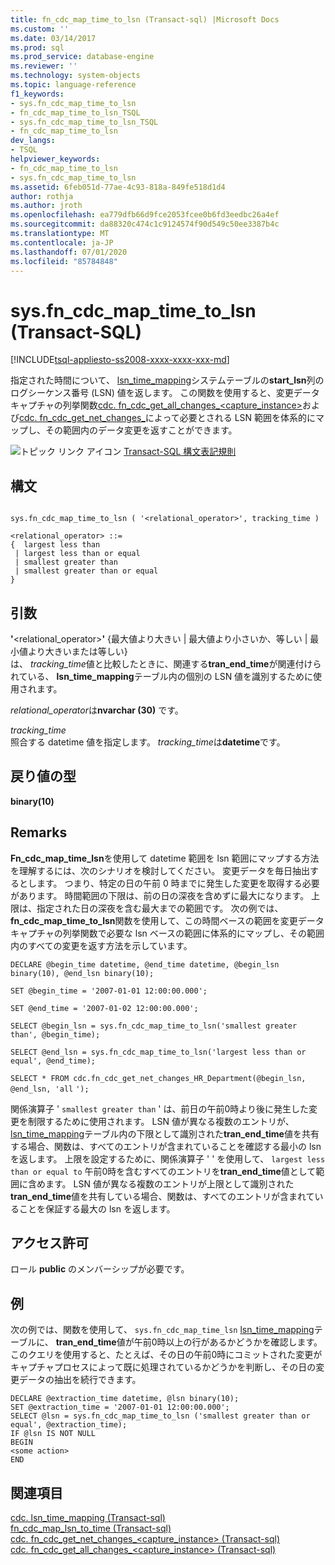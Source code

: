 ```yaml
---
title: fn_cdc_map_time_to_lsn (Transact-sql) |Microsoft Docs
ms.custom: ''
ms.date: 03/14/2017
ms.prod: sql
ms.prod_service: database-engine
ms.reviewer: ''
ms.technology: system-objects
ms.topic: language-reference
f1_keywords:
- sys.fn_cdc_map_time_to_lsn
- fn_cdc_map_time_to_lsn_TSQL
- sys.fn_cdc_map_time_to_lsn_TSQL
- fn_cdc_map_time_to_lsn
dev_langs:
- TSQL
helpviewer_keywords:
- fn_cdc_map_time_to_lsn
- sys.fn_cdc_map_time_to_lsn
ms.assetid: 6feb051d-77ae-4c93-818a-849fe518d1d4
author: rothja
ms.author: jroth
ms.openlocfilehash: ea779dfb66d9fce2053fcee0b6fd3eedbc26a4ef
ms.sourcegitcommit: da88320c474c1c9124574f90d549c50ee3387b4c
ms.translationtype: MT
ms.contentlocale: ja-JP
ms.lasthandoff: 07/01/2020
ms.locfileid: "85784848"
---
```

# <a name="sysfn_cdc_map_time_to_lsn-transact-sql"></a>sys.fn_cdc_map_time_to_lsn (Transact-SQL)
[!INCLUDE[tsql-appliesto-ss2008-xxxx-xxxx-xxx-md](../../includes/applies-to-version/sqlserver.md)]

  指定された時間について、 [lsn_time_mapping](../../relational-databases/system-tables/cdc-lsn-time-mapping-transact-sql.md)システムテーブルの**start_lsn**列のログシーケンス番号 (LSN) 値を返します。 この関数を使用すると、変更データキャプチャの列挙関数[cdc. fn_cdc_get_all_changes_<capture_instance>](../../relational-databases/system-functions/cdc-fn-cdc-get-all-changes-capture-instance-transact-sql.md)および[cdc. fn_cdc_get_net_changes_](../../relational-databases/system-functions/cdc-fn-cdc-get-net-changes-capture-instance-transact-sql.md)によって必要とされる LSN 範囲を体系的にマップし、その範囲内のデータ変更を返すことができます。  
  
 ![トピック リンク アイコン](../../database-engine/configure-windows/media/topic-link.gif "トピック リンク アイコン") [Transact-SQL 構文表記規則](../../t-sql/language-elements/transact-sql-syntax-conventions-transact-sql.md)  
  
## <a name="syntax"></a>構文  
  
```  
  
sys.fn_cdc_map_time_to_lsn ( '<relational_operator>', tracking_time )  
  
<relational_operator> ::=  
{  largest less than  
 | largest less than or equal  
 | smallest greater than  
 | smallest greater than or equal  
}  
```  
  
## <a name="arguments"></a>引数  
 **'**<relational_operator>**'** {最大値より大きい | 最大値より小さいか、等しい | 最小値より大きいまたは等しい}  
 は、 *tracking_time*値と比較したときに、関連する**tran_end_time**が関連付けられている、 **lsn_time_mapping**テーブル内の個別の LSN 値を識別するために使用されます。  
  
 *relational_operator*は**nvarchar (30)** です。  
  
 *tracking_time*  
 照合する datetime 値を指定します。 *tracking_time*は**datetime**です。  
  
## <a name="return-type"></a>戻り値の型  
 **binary(10)**  
  
## <a name="remarks"></a>Remarks  
 **Fn_cdc_map_time_lsn**を使用して datetime 範囲を lsn 範囲にマップする方法を理解するには、次のシナリオを検討してください。 変更データを毎日抽出するとします。 つまり、特定の日の午前 0 時までに発生した変更を取得する必要があります。 時間範囲の下限は、前の日の深夜を含めずに最大になります。 上限は、指定された日の深夜を含む最大までの範囲です。 次の例では、 **fn_cdc_map_time_to_lsn**関数を使用して、この時間ベースの範囲を変更データキャプチャの列挙関数で必要な lsn ベースの範囲に体系的にマップし、その範囲内のすべての変更を返す方法を示しています。  
  
 `DECLARE @begin_time datetime, @end_time datetime, @begin_lsn binary(10), @end_lsn binary(10);`  
  
 `SET @begin_time = '2007-01-01 12:00:00.000';`  
  
 `SET @end_time = '2007-01-02 12:00:00.000';`  
  
 `SELECT @begin_lsn = sys.fn_cdc_map_time_to_lsn('smallest greater than', @begin_time);`  
  
 `SELECT @end_lsn = sys.fn_cdc_map_time_to_lsn('largest less than or equal', @end_time);`  
  
 `SELECT * FROM cdc.fn_cdc_get_net_changes_HR_Department(@begin_lsn, @end_lsn, 'all` `');`  
  
 関係演算子 ' `smallest greater than` ' は、前日の午前0時より後に発生した変更を制限するために使用されます。 LSN 値が異なる複数のエントリが、 [lsn_time_mapping](../../relational-databases/system-tables/cdc-lsn-time-mapping-transact-sql.md)テーブル内の下限として識別された**tran_end_time**値を共有する場合、関数は、すべてのエントリが含まれていることを確認する最小の lsn を返します。 上限を設定するために、関係演算子 ' ' を使用して、 `largest less than or equal to` 午前0時を含むすべてのエントリを**tran_end_time**値として範囲に含めます。 LSN 値が異なる複数のエントリが上限として識別された**tran_end_time**値を共有している場合、関数は、すべてのエントリが含まれていることを保証する最大の lsn を返します。  
  
## <a name="permissions"></a>アクセス許可  
 ロール **public** のメンバーシップが必要です。  
  
## <a name="examples"></a>例  
 次の例では、関数を使用して、 `sys.fn_cdc_map_time_lsn` [lsn_time_mapping](../../relational-databases/system-tables/cdc-lsn-time-mapping-transact-sql.md)テーブルに、 **tran_end_time**値が午前0時以上の行があるかどうかを確認します。 このクエリを使用すると、たとえば、その日の午前0時にコミットされた変更がキャプチャプロセスによって既に処理されているかどうかを判断し、その日の変更データの抽出を続行できます。  
  
```  
DECLARE @extraction_time datetime, @lsn binary(10);  
SET @extraction_time = '2007-01-01 12:00:00.000';  
SELECT @lsn = sys.fn_cdc_map_time_to_lsn ('smallest greater than or equal', @extraction_time);  
IF @lsn IS NOT NULL  
BEGIN  
<some action>  
END  
```  
  
## <a name="see-also"></a>関連項目  
 [cdc. lsn_time_mapping &#40;Transact-sql&#41;](../../relational-databases/system-tables/cdc-lsn-time-mapping-transact-sql.md)   
 [fn_cdc_map_lsn_to_time &#40;Transact-sql&#41;](../../relational-databases/system-functions/sys-fn-cdc-map-lsn-to-time-transact-sql.md)   
 [cdc. fn_cdc_get_net_changes_&#60;capture_instance&#62; &#40;Transact-sql&#41;](../../relational-databases/system-functions/cdc-fn-cdc-get-net-changes-capture-instance-transact-sql.md)   
 [cdc. fn_cdc_get_all_changes_&#60;capture_instance&#62;  &#40;Transact-sql&#41;](../../relational-databases/system-functions/cdc-fn-cdc-get-all-changes-capture-instance-transact-sql.md)  
  
  
